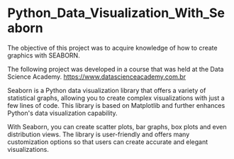# Python_Data_Visualization_With_Seaborn

The objective of this project was to acquire knowledge of how to create graphics with SEABORN.

The following project was developed in a course that was held at the Data Science Academy.
https://www.datascienceacademy.com.br

Seaborn is a Python data visualization library that offers a variety of statistical graphs, allowing you to create complex visualizations with just a few lines of code. This library is based on Matplotlib and further enhances Python's data visualization capability.

With Seaborn, you can create scatter plots, bar graphs, box plots and even distribution views. The library is user-friendly and offers many customization options so that users can create accurate and elegant visualizations.